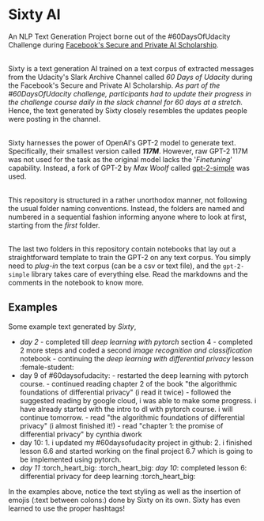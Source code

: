# Sixty AI
An NLP Text Generation Project borne out of the #60DaysOfUdacity Challenge during [Facebook's Secure and Private AI Scholarship](https://www.udacity.com/facebook-AI-scholarship "Facebook's Secure and Private AI Scholarship"). 

<br/>Sixty is a text generation AI trained on a text corpus of extracted messages from the Udacity's Slark Archive Channel called _60 Days of Udacity_ during the Facebook's Secure and Private AI Scholarship. _As part of the #60DaysOfUdacity challenge, participants had to update their progress in the challenge course daily in the slack channel for 60 days at a stretch._ Hence, the text generated by Sixty closely resembles the updates people were posting in the channel. 

<br/>Sixty harnesses the power of OpenAI's GPT-2 model to generate text. Specifically, their smallest version called _**117M**_. However, raw GPT-2 117M was not used for the task as the original model lacks the '_Finetuning_' capability. Instead, a fork of GPT-2 by _Max Woolf_ called [gpt-2-simple](https://github.com/minimaxir/gpt-2-simple) was used. 

<br/>This repository is structured in a rather unorthodox manner, not following the usual folder naming conventions. Instead, the folders are named and numbered in a sequential fashion informing anyone where to look at first, starting from the _first_ folder. 

<br/>The last two folders in this repository contain notebooks that lay out a straightforward template to train the GPT-2 on any text corpus. You simply need to _plug-in_ the text corpus (can be a csv or text file), and the `gpt-2-simple` library takes care of everything else. Read the markdowns and the comments in the notebook to know more. 

## Examples 
Some example text generated by _Sixty_, 
- *day 2* - completed till *deep learning with pytorch* section 4 - completed 2 more steps and coded a second *image recognition and classification* notebook - continuing the *deep learning with differential privacy* lesson :female-student: 
- day 9 of #60daysofudacity: - restarted the deep learning with pytorch course. - continued reading chapter 2 of the book "the algorithmic foundations of differential privacy" (i read it twice) - followed the suggested reading by google cloud, i was able to make some progress. i have already started with the intro to dl with pytorch course. i will continue tomorrow. - read "the algorithmic foundations of differential privacy" (i almost finished it!) - read "chapter 1: the promise of differential privacy" by cynthia dwork
- day 10: 1. i updated my #60daysofudacity project in github:  2. i finished lesson 6.6 and started working on the final project 6.7 which is going to be implemented using pytorch.
- *day 11* :torch_heart_big:   :torch_heart_big: *day 10*: completed lesson 6: differential privacy for deep learning  :torch_heart_big: 

In the examples above, notice the text styling as well as the insertion of emojis (:text between colons:) done by Sixty on its own. Sixty has even learned to use the proper hashtags! 

